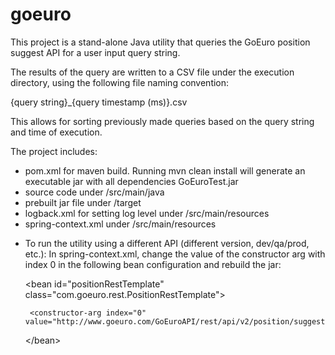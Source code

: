 # goeuro

This project is a stand-alone Java utility that queries the GoEuro position suggest API for a user input query string.

The results of the query are written to a CSV file under the execution directory, using the following file naming convention: 

{query string}_{query timestamp (ms)}.csv

This allows for sorting previously made queries based on the query string and time of execution.

The project includes:

  - pom.xml for maven build. Running mvn clean install will generate an executable jar with all dependencies GoEuroTest.jar
  - source code under /src/main/java
  - prebuilt jar file under /target
  - logback.xml for setting log level under /src/main/resources
  - spring-context.xml under /src/main/resources
    
* To run the utility using a different API (different version, dev/qa/prod, etc.):
  In spring-context.xml, change the value of the constructor arg with index 0 in the following bean configuration and rebuild the jar:
  
    \<bean id="positionRestTemplate" class="com.goeuro.rest.PositionRestTemplate"\>
    
	   <constructor-arg index="0" value="http://www.goeuro.com/GoEuroAPI/rest/api/v2/position/suggest/en/"/>
	    
    \</bean\>

